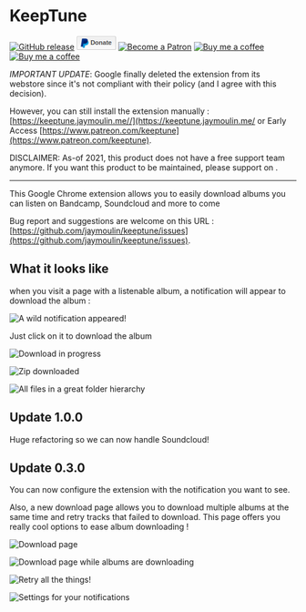 KeepTune
==
[![GitHub release](https://img.shields.io/github/release/jaymoulin/keeptune.svg)](https://github.com/jaymoulin/keeptune/releases)
[![PayPal donation](https://github.com/jaymoulin/jaymoulin.github.io/raw/master/ppl.png "PayPal donation")](https://www.paypal.me/jaymoulin)
[![Become a Patron](https://badgen.net/badge/become/a%20patron/F96854 "Become a Patron")](https://patreon.com/keeptune)
[![Buy me a coffee](https://www.buymeacoffee.com/assets/img/custom_images/orange_img.png "Buy me a coffee")](https://www.buymeacoffee.com/jaymoulin)
[![Buy me a coffee](https://ko-fi.com/img/githubbutton_sm.svg "Buy me a coffee")](https://www.ko-fi.com/jaymoulin)


*IMPORTANT UPDATE*: Google finally deleted the extension from its webstore since it's not compliant with their policy (and I agree with this decision).

However, you can still install the extension manually : [https://keeptune.jaymoulin.me//](https://keeptune.jaymoulin.me/ or Early Access [https://www.patreon.com/keeptune](https://www.patreon.com/keeptune).

DISCLAIMER: As-of 2021, this product does not have a free support team anymore. If you want this product to be maintained, please support on .

_____

This Google Chrome extension allows you to easily download albums you can listen on Bandcamp, Soundcloud and more to come

Bug report and suggestions are welcome on this URL : [https://github.com/jaymoulin/keeptune/issues](https://github.com/jaymoulin/keeptune/issues).

## What it looks like

when you visit a page with a listenable album, a notification will appear to download the album :

![A wild notification appeared!](https://brands.jaymoulin.me/assets/images/me/keeptune/notif-1.png "A wild notification appeared!")

Just click on it to download the album

![Download in progress](https://brands.jaymoulin.me/assets/images/me/keeptune/notif-2.png "Download in progress")

![Zip downloaded](https://brands.jaymoulin.me/assets/images/me/keeptune/zip.png "Zip downloaded")

![All files in a great folder hierarchy](https://brands.jaymoulin.me/assets/images/me/keeptune/folder.png "All files in a great folder hierarchy")

## Update 1.0.0

Huge refactoring so we can now handle Soundcloud!

## Update 0.3.0

You can now configure the extension with the notification you want to see.

Also, a new download page allows you to download multiple albums at the same time and retry tracks that failed to download.
This page offers you really cool options to ease album downloading ! 
 
 ![Download page](https://brands.jaymoulin.me/assets/images/me/keeptune/downloadPage.png "Download page")
 
 ![Download page while albums are downloading](https://brands.jaymoulin.me/assets/images/me/keeptune/downloadPageProgress.png "Download page while albums are downloading")
 
 ![Retry all the things!](https://brands.jaymoulin.me/assets/images/me/keeptune/retryAll.png "Retry all the things!")
 
 ![Settings for your notifications](https://brands.jaymoulin.me/assets/images/me/keeptune/settings.png "Settings for your notifications")
 
